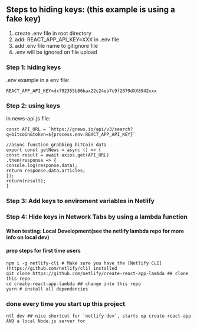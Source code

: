 ## Steps to hiding keys: (this example is using a fake key)

1. create .env file in root directory
2. add: REACT_APP_API_KEY=XXX in .env file
3. add .env file name to gitignore file
4. .env will be ignored on file upload

### Step 1: hiding keys
.env example in a env file:
```
REACT_APP_API_KEY=dx792355b86bax22c24eb7c9f2079dXX8942xxx
```

### Step 2: using keys
in news-api.js file:
```
const API_URL = `https://gnews.io/api/v3/search?q=bitcoin&token=${process.env.REACT_APP_API_KEY}`

//async function grabbing bitCoin data
export const getNews = async () => {
const result = await axios.get(API_URL)
.then(response => {
console.log(response.data);
return response.data.articles;
});
return(result);
}
```
### Step 3: Add keys to enviroment variables in Netlify

### Step 4: Hide keys in Network Tabs by using a lambda function

#### When testing: Local Development(see the netlify lambda repo for more info on local dev)
#### prep steps for first time users
```
npm i -g netlify-cli # Make sure you have the [Netlify CLI](https://github.com/netlify/cli) installed
git clone https://github.com/netlify/create-react-app-lambda ## clone this repo
cd create-react-app-lambda ## change into this repo
yarn # install all dependencies
```
### done every time you start up this project
```
ntl dev ## nice shortcut for `netlify dev`, starts up create-react-app AND a local Node.js server for
```
